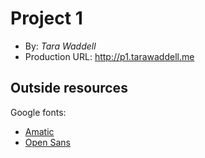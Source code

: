 # Project 1
+ By: *Tara Waddell*
+ Production URL: <http://p1.tarawaddell.me>

## Outside resources
Google fonts:
* [Amatic](https://fonts.google.com/specimen/Amatic+SC)
* [Open Sans](https://fonts.google.com/specimen/Open+Sans)

